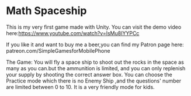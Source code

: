 # Math Spaceship 
This is my very first game made with Unity.
You can visit the demo video here:https://www.youtube.com/watch?v=IsMu8IYYPCc

If you like it and want to buy me a beer,you can find my Patron page here: patreon.com/SimpleGamesforMobilePhone

The Game:
You will fly a space ship to shoot out the rocks in the space as many as you can.but the ammunition is limited, and you can only replenish your supply by shooting the correct answer box.
You can choose the Practice mode which there is no Enemy Ship ,and the questions' number are limited between  0 to 10. It is a very friendly mode for kids.
